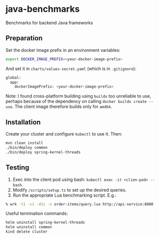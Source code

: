 # java-benchmarks

Benchmarks for backend Java frameworks

## Preparation

Set the docker image prefix in an environment variables:

```bash
export DOCKER_IMAGE_PREFIX=<your-docker-image-prefix>
```

And set it in `charts/values-secret.yaml` (which is in `.gitignore`):

```bash
global:
  app:
    dockerImagePrefix: <your-docker-image-prefix>
```

Note: I found cross-platform building using `buildx` too unreliable to use, 
perhaps because of the dependency on calling `docker buildx create --use`. 
The client image therefore builds only for `amd64`.

## Installation

Create your cluster and configure `kubectl` to use it. Then:

```bash
mvn clean install
./bin/deploy common
./bin/deploy spring-kernel-threads
```

## Testing

1. Exec into the client pod using bash: `kubectl exec -it <clien-pod> -- bash`.
2. Modify `/scripts/setup.ts` to set up the desired queries.
3. Run the appropriate Lua benchmarking script. E.g.:

```bash
% wrk -t1 -c1 -d1s -s order-items/query.lua http://api-service:8080
```

Useful termination commands:

```bash
helm uninstall spring-kernel-threads
helm uninstall common
kind delete cluster
```
